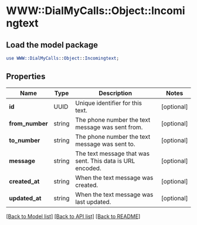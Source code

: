 # WWW::DialMyCalls::Object::Incomingtext

## Load the model package
```perl
use WWW::DialMyCalls::Object::Incomingtext;
```

## Properties
Name | Type | Description | Notes
------------ | ------------- | ------------- | -------------
**id** | UUID | Unique identifier for this text. | [optional] 
**from_number** | string | The phone number the text message was sent from. | [optional] 
**to_number** | string | The phone number the text message was sent to. | [optional] 
**message** | string | The text message that was sent.  This data is URL encoded. | [optional] 
**created_at** | string | When the text message was created. | [optional] 
**updated_at** | string | When the text message was last updated. | [optional] 

[[Back to Model list]](../README.md#documentation-for-models) [[Back to API list]](../README.md#documentation-for-api-endpoints) [[Back to README]](../README.md)


